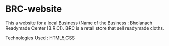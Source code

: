 # BRC-website

This a website for a local Business (Name of the Business : Bholanach Readymade Center [B.R.C]). BRC is a retail store that sell readymade cloths.

Technologies Used : HTML5,CSS
